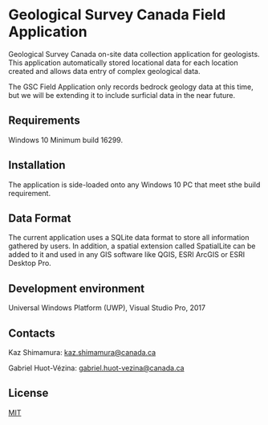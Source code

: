 # Geological Survey Canada Field Application

Geological Survey Canada on-site data collection application for geologists. This application automatically stored locational data for each location created and allows data entry of complex geological data. 

The GSC Field Application only records bedrock geology data at this time, but we will be extending it to include surficial data in the near future.

## Requirements

Windows 10 Minimum build 16299. 

## Installation

The application is side-loaded onto any Windows 10 PC that meet sthe build requirement.

## Data Format

The current application uses a SQLite data format to store all information gathered by users. In addition, a spatial extension called SpatialLite can be added to it and used in any GIS software like QGIS, ESRI ArcGIS or ESRI Desktop Pro.

## Development environment
Universal Windows Platform (UWP), Visual Studio Pro, 2017

## Contacts
Kaz Shimamura: kaz.shimamura@canada.ca

Gabriel Huot-Vézina: gabriel.huot-vezina@canada.ca

## License
[MIT](https://github.com/NRCan/GSC-Field-Application/blob/master/LICENSE.txt)
